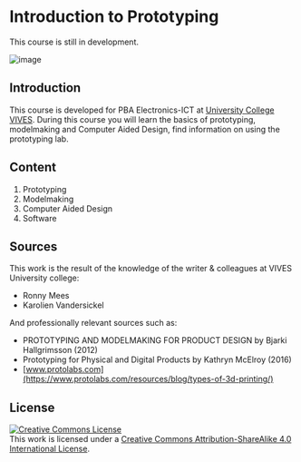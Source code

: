 # Introduction to Prototyping

This course is still in development.

![image](/files/construction.jpg)

## Introduction

This course is developed for PBA Electronics-ICT at [University College VIVES](https://www.vives.be/nl/technology/elektronica-ict).
During this course you will learn the basics of prototyping, modelmaking and Computer Aided Design, find information on using the prototyping lab.

## Content

1. Prototyping
2. Modelmaking
3. Computer Aided Design
4. Software

## Sources

This work is the result of the knowledge of the writer & colleagues at VIVES University college:

* Ronny Mees
* Karolien Vandersickel

And professionally relevant sources such as:

* PROTOTYPING AND MODELMAKING FOR PRODUCT DESIGN by Bjarki Hallgrimsson (2012)
* Prototyping for Physical and Digital Products by Kathryn McElroy (2016)
* [www.protolabs.com](https://www.protolabs.com/resources/blog/types-of-3d-printing/)

## License

<a rel="license" href="http://creativecommons.org/licenses/by-sa/4.0/"><img alt="Creative Commons License" style="border-width:0" src="https://i.creativecommons.org/l/by-sa/4.0/88x31.png" /></a><br />This work is licensed under a <a rel="license" href="http://creativecommons.org/licenses/by-sa/4.0/">Creative Commons Attribution-ShareAlike 4.0 International License</a>.